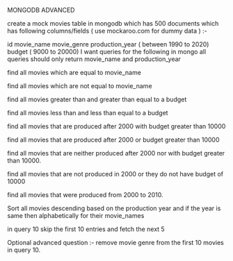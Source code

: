 MONGODB ADVANCED

create a mock movies table in mongodb which has 500 documents which has following columns/fields ( use mockaroo.com for dummy data ) :-

id movie_name movie_genre production_year ( between 1990 to 2020) budget ( 9000 to 20000) I want queries for the following in mongo all queries should only return movie_name and production_year

find all movies which are equal to movie_name

find all movies which are not equal to movie_name

find all movies greater than and greater than equal to a budget

find all movies less than and less than equal to a budget

find all movies that are produced after 2000 with budget greater than 10000

find all movies that are produced after 2000 or budget greater than 10000

find all movies that are neither produced after 2000 nor with budget greater than 10000.

find all movies that are not produced in 2000 or they do not have budget of 10000

find all movies that were produced from 2000 to 2010.

Sort all movies descending based on the production year and if the year is same then alphabetically for their movie_names

in query 10 skip the first 10 entries and fetch the next 5

Optional advanced question :- remove movie genre from the first 10 movies in query 10.